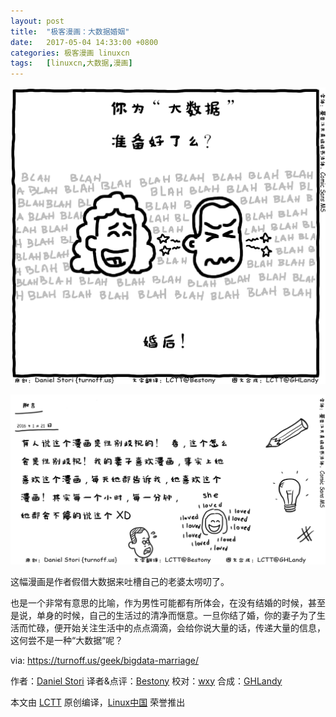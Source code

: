 ```yaml
---
layout: post
title:	"极客漫画：大数据婚姻"
date:	2017-05-04 14:33:00 +0800 
categories:	极客漫画 linuxcn 
tags:	[linuxcn,大数据,漫画]
---
```



![Big Data Marriage](/Asserts/Images/album/201705/04/143310o6u8g7b8ldhh6bmb.png)


![Big Data Marriage](/Asserts/Images/album/201705/04/143312ft0du7cak035fo2t.png)


这幅漫画是作者假借大数据来吐槽自己的老婆太唠叨了。


也是一个非常有意思的比喻，作为男性可能都有所体会，在没有结婚的时候，甚至是说，单身的时候，自己的生活过的清净而惬意。一旦你结了婚，你的妻子为了生活而忙碌，便开始关注生活中的点点滴滴，会给你说大量的话，传递大量的信息，这何尝不是一种“大数据”呢？


via: <https://turnoff.us/geek/bigdata-marriage/>


作者：[Daniel Stori](http://turnoff.us/about/) 译者&点评：[Bestony](https://github.com/bestony) 校对：[wxy](https://github.com/wxy) 合成：[GHLandy](https://github.com/GHLandy)


本文由 [LCTT](https://github.com/LCTT/TranslateProject) 原创编译，[Linux中国](https://linux.cn/) 荣誉推出
